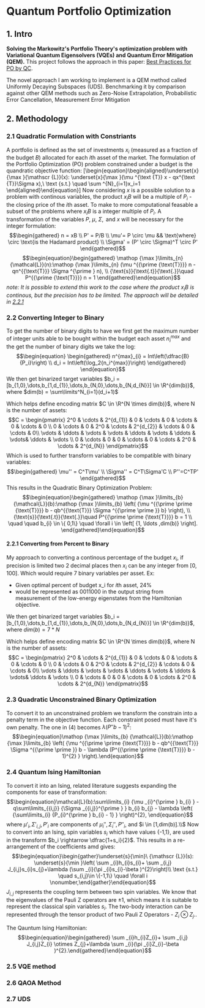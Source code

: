 # Quantum Portfolio Optimization

## 1. Intro

**Solving the Markowitz's Portfolio Theory's optimization problem with Variational Quantum Eigensolvers (VQEs) and Quantum Error Mitigation (QEM).**
This project follows the approach in this paper: [Best Practices for PO by QC](https://www.nature.com/articles/s41598-023-45392-w).

The novel approach I am working to implement is a QEM method called Uniformly Decaying Subspaces (UDS). Benchmarking it by comparison against other QEM methods such as Zero-Noise Extrapolation, Probabilistic Error Cancellation, Measurement Error Mitigation

## 2. Methodology
### 2.1 Quadratic Formulation with Constriants
A portfolio is defined as the set of investments $x_i$ (measured as a fraction of the budget $B$) allocated for each $i$th asset of the market. 
The formulation of the Portfolio Optimization (PO) problem constrained under a budget is the quandratic objective function: \[\begin{equation}\begin{aligned}\underset{x}{\max }{\mathscr {L}}(x): \underset{x}{\max }(\mu ^{\text {T}} x - qx^{\text {T}}\Sigma x),\\ \text {s.t.} \quad \sum ^{N}_{i=1}x_i=1 \end{aligned}\end{equation}\]
Now considering $x$ is a possible solution to a problem with continous variables, the product $x_iB$ will be a multiple of $P_i$ - the closing price of the *i*th asset. To make to more computational feasable a subset of the problems where $x_iB$ is a integer multiple of $P_i$. A transformation of the variables $P,\ \mu,\ \Sigma,\text{ and } x$ will be necessary for the integer formulation:
$$\begin{gathered} n = xB \\ P' = P/B \\ \mu'= P \circ \mu  && \text{where} \circ \text{is the Hadamard product} \\ \Sigma' = (P' \circ \Sigma)^T \circ P' \end{gathered}$$ 
$$\begin{equation}\begin{gathered} \mathop {\max }\limits_{n} {\mathcal{L}}(n):\mathop {\max }\limits_{n} (\mu ^{{\prime {\text{T}}}} n - qn^{{\text{T}}} \Sigma ^{\prime } n), \\   {\text{s}}{\text{.t}}{\text{.}}\quad P^{{\prime {\text{T}}}} n = 1 \end{gathered}\end{equation}$$
*note: It is possible to extend this work to the case where the product $x_iB$ is continous, but the precision has to be limited. The approach will be detailed in [2.2.1](#221-converting-from-percent-to-binary)*

### 2.2 Converting Integer to Binary
To get the number of binary digits to have we first get the maximum number of integer units able to be bought within the budget each asset $n_i^{max}$ and the get the number of binary digits we take the log:
$$\begin{equation}
\begin{gathered} 
    n^{max}_{i} = Int\left(\dfrac{B}{P_i}\right)  \\
    d_i = Int\left(\log_2{n_i^{max}}\right)
\end{gathered}
\end{equation}$$
We then get binarized target variables $b_i = [b_{1,0},\dots,b_{1,d_{1}},\dots,b_{N,0},\dots,b_{N,d_{N}}] \in \R^{dim(b)}$, where $dim(b) = \sum\limits^N_{i=1}(d_i+1)$

Which helps define encoding matrix $C \in \R^{N \times dim(b)}$, where N is the number of assets:
$$C = \begin{pmatrix} 2^0 & \cdots & 2^{d_{1}} & 0 & \cdots & 0 & \cdots & 0 & \cdots & 0 \\ 0 & \cdots & 0 & 2^0 & \cdots & 2^{d_{2}} & \cdots & 0 & \cdots & 0\\ \vdots & \ddots & \vdots & \vdots & \ddots & \vdots & \ddots & \vdots& \ddots & \vdots \\ 0 & \cdots & 0 & 0 & \cdots & 0 & \cdots & 2^0 & \cdots & 2^{d_{N}} \end{pmatrix}$$
Which is used to further transform variables to be compatible with binary variables:
$$\begin{gathered} \mu'' = C^T\mu' \\ \Sigma'' = C^T\Sigma'C \\ P''=C^TP' \end{gathered}$$ 
This results in the Quadratic Binary Optimization Problem:
$$\begin{equation}\begin{gathered}   \mathop {\max }\limits_{b} {\mathcal{L}}(b):\mathop {\max }\limits_{b} \left( {\mu ^{{\prime \prime {\text{T}}}} b - qb^{{\text{T}}} \Sigma ^{{\prime \prime }} b} \right),  \\   {\text{s}}{\text{.t}}{\text{.}}\quad P^{{\prime \prime {\text{T}}}} b = 1 \\   \quad \quad b_{i}  \in \{ 0,1\} \quad \forall i \in \left[ {1, \ldots ,dim(b)} \right]. \end{gathered}\end{equation}$$

#### 2.2.1 Converting from Percent to Binary
My approach to converting a continous percentage of the budget $x_i$, if precision is limited two 2 decimal places then $x_i$ can be any integer from [0, 100]. Which would require 7 binary variables per asset. 
Ex:
- Given optimal percent of budget x_i for $i$th asset, 24%
- would be represented as 0011000 in the output string from measurement of the low-energy eigenstates from the Hamiltonian objective.


We then get binarized target variables $b_i = [b_{1,0},\dots,b_{1,d_{1}},\dots,b_{N,0},\dots,b_{N,d_{N}}] \in \R^{dim(b)}$, where $dim(b) = 7*N$

Which helps define encoding matrix $C \in \R^{N \times dim(b)}$, where N is the number of assets:
$$C = \begin{pmatrix} 2^0 & \cdots & 2^{d_{1}} & 0 & \cdots & 0 & \cdots & 0 & \cdots & 0 \\ 0 & \cdots & 0 & 2^0 & \cdots & 2^{d_{2}} & \cdots & 0 & \cdots & 0\\ \vdots & \ddots & \vdots & \vdots & \ddots & \vdots & \ddots & \vdots& \ddots & \vdots \\ 0 & \cdots & 0 & 0 & \cdots & 0 & \cdots & 2^0 & \cdots & 2^{d_{N}} \end{pmatrix}$$

### 2.3 Quadratic Unconstrained Binary Optimization
To convert it to an unconstrained problem we transform the constrain into a penalty term in the objective function. Each constraint posed must have it's own penalty. The one in (4) becomes $\lambda(P''b-1)^2$:
$$\begin{equation}\mathop {\max }\limits_{b} {\mathcal{L}}(b):\mathop {\max }\limits_{b} \left( {\mu ^{{\prime \prime {\text{T}}}} b - qb^{{\text{T}}} \Sigma ^{{\prime \prime }} b - \lambda (P^{{\prime \prime {\text{T}}}} b - 1)^{2} } \right).\end{equation}$$

### 2.4 Quantum Ising Hamiltonian 
To convert it into an Ising, related literature suggests expanding the components for ease of transformation:
$$\begin{equation}\mathcal{L}(b):\sum\limits_{i} {\mu _{i}^{\prime } b_{i} }  - q\sum\limits_{{i,j}} {\Sigma _{{i,j}}^{\prime } } b_{i} b_{j}  - \lambda \left( {\sum\limits_{i} {P_{i}^{\prime } b_{i}  - 1} } \right)^{2}, \end{equation}$$
where $\mu'_i,\Sigma'_{i,j}, P'_i$ are components of $\mu_i'', \Sigma_i'', P''_i$, and $i \in [1,dim(b)].\\$ 
Now to convert into an Ising, spin variables $s_i$ which have values {-1,1}, are used in the transform $b_i \rightarrow \dfrac{1+s_i}{2}$. This results in a re-arrangement of the coefficients amd gives:
$$\begin{equation}\begin{gather}\underset{s}{\min}\ {\mathscr {L}}(s): \underset{s}{\min }\left( \sum _{i}h_{i}s_{i}+ \sum _{i,j} J_{i,j}s_{i}s_{j}+\lambda (\sum _{i}(\pi _{i}s_{i}-\beta )^{2}\right)\\ \text {s.t.} \quad s_{i,j}\in \{-1,1\} \quad \forall i \nonumber,\end{gather}\end{equation}$$ 
$J_{i,j}$ represents the coupling term between two spin variables.
We know that the eigenvalues of the Pauli Z operators are $\pm1$, which means it is suitable to represent the classical spin variables $s_i$. The two-body interaction can be represented through the tensor product of two Pauli Z Operators - $Z_i \otimes Z_{j}$..

The Qauntum Ising Hamiltonian:
$$\begin{equation}\begin{gathered} \sum _{i}h_{i}Z_{i}+ \sum _{i,j} J_{i,j}Z_{i} \otimes Z_{j}+\lambda \sum _{i}(\pi _{i}Z_{i}-\beta )^{2}.\end{gathered}\end{equation}$$

### 2.5 VQE method

### 2.6 QAOA Method

### 2.7 UDS
